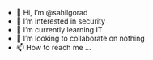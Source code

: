 - 👋 Hi, I’m @sahilgorad
- 👀 I’m interested in security
- 🌱 I’m currently learning IT
- 💞️ I’m looking to collaborate on nothing
- 📫 How to reach me ...

<!---
sahilgorad/sahilgorad is a ✨ special ✨ repository because its `README.md` (this file) appears on your GitHub profile.
You can click the Preview link to take a look at your changes.
--->
